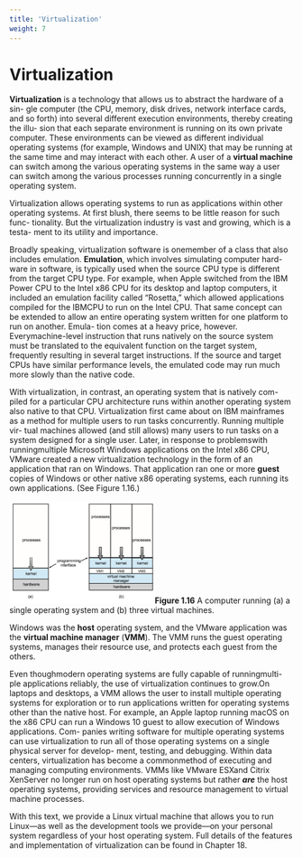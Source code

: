 ```yaml
---
title: 'Virtualization'
weight: 7
---
```


# Virtualization

**Virtualization** is a technology that allows us to abstract the hardware of a sin- gle computer (the CPU, memory, disk drives, network interface cards, and so forth) into several different execution environments, thereby creating the illu- sion that each separate environment is running on its own private computer. These environments can be viewed as different individual operating systems (for example, Windows and UNIX) that may be running at the same time and may interact with each other. A user of a **virtual machine** can switch among the various operating systems in the same way a user can switch among the various processes running concurrently in a single operating system.

Virtualization allows operating systems to run as applications within other operating systems. At first blush, there seems to be little reason for such func- tionality. But the virtualization industry is vast and growing, which is a testa- ment to its utility and importance.

Broadly speaking, virtualization software is onemember of a class that also includes emulation. **Emulation**, which involves simulating computer hard- ware in software, is typically used when the source CPU type is different from the target CPU type. For example, when Apple switched from the IBM Power CPU to the Intel x86 CPU for its desktop and laptop computers, it included an emulation facility called “Rosetta,” which allowed applications compiled for the IBMCPU to run on the Intel CPU. That same concept can be extended to allow an entire operating system written for one platform to run on another. Emula- tion comes at a heavy price, however. Everymachine-level instruction that runs natively on the source system must be translated to the equivalent function on the target system, frequently resulting in several target instructions. If the source and target CPUs have similar performance levels, the emulated code may run much more slowly than the native code.

With virtualization, in contrast, an operating system that is natively com- piled for a particular CPU architecture runs within another operating system also native to that CPU. Virtualization first came about on IBM mainframes as a method for multiple users to run tasks concurrently. Running multiple vir- tual machines allowed (and still allows) many users to run tasks on a system designed for a single user. Later, in response to problemswith runningmultiple Microsoft Windows applications on the Intel x86 CPU, VMware created a new virtualization technology in the form of an application that ran on Windows. That application ran one or more **guest** copies of Windows or other native x86 operating systems, each running its own applications. (See Figure 1.16.)  



![Alt text](image-18.png)**Figure 1.16** A computer running (a) a single operating system and (b) three virtual machines.

Windows was the **host** operating system, and the VMware application was the **virtual machine manager** (**VMM**). The VMM runs the guest operating systems, manages their resource use, and protects each guest from the others.

Even thoughmodern operating systems are fully capable of runningmulti- ple applications reliably, the use of virtualization continues to grow.On laptops and desktops, a VMM allows the user to install multiple operating systems for exploration or to run applications written for operating systems other than the native host. For example, an Apple laptop running macOS on the x86 CPU can run a Windows 10 guest to allow execution of Windows applications. Com- panies writing software for multiple operating systems can use virtualization to run all of those operating systems on a single physical server for develop- ment, testing, and debugging. Within data centers, virtualization has become a commonmethod of executing and managing computing environments. VMMs like VMware ESXand Citrix XenServer no longer run on host operating systems but rather **_are_** the host operating systems, providing services and resource management to virtual machine processes.

With this text, we provide a Linux virtual machine that allows you to run Linux—as well as the development tools we provide—on your personal system regardless of your host operating system. Full details of the features and implementation of virtualization can be found in Chapter 18.